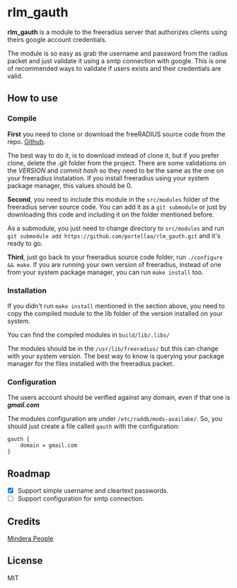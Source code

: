 # rlm_gauth

**rlm_gauth** is a module to the freeradius server that authorizes clients using theirs google account credentials.

The module is so easy as grab the username and password from the radius packet and just validate it using a smtp connection with google.
This is one of recommended ways to validate if users exists and their credentials are valid.

## How to use

### Compile

**First** you need to clone or download the freeRADIUS source code from the repo. [Github](https://github.com/FreeRADIUS/freeradius-server).

The best way to do it, is to download instead of clone it, but if you prefer clone, delete the .git folder from the project. There are some validations on the *VERSION* and *commit hash* so they need to be the same as the one on your freeradius instalation.
If you install freeradius using your system package manager, this values should be 0.

**Second**, you need to include this module in the `src/modules` folder of the freeradius server source code. You can add it as a `git submodule` or just by downloading this code and including it on the folder mentioned before.

As a submodule, you just need to change directory to `src/modules` and run `git submodule add https://github.com/portellaa/rlm_gauth.git` and it's ready to go.

**Third**, just go back to your freeradius source code folder, run `./configure && make`. If you are running your own version of freeradius, instead of one from your system package manager, you can run `make install` too.

### Installation

If you didn't run `make install` mentioned in the section above, you need to copy the compiled module to the lib folder of the version installed on your system.

You can find the compiled modules in `build/lib/.libs/`

The modules should be in the `/usr/lib/freeradius/` but this can change with your system version. The best way to know is querying your package manager for the files installed with the freeradius packet.

### Configuration

The users account should be verified against any domain, even if that one is __*gmail.com*__

The modules configuration are under `/etc/raddb/mods-availabe/`. So, you should just create a file called `gauth` with the configuration:

```
gauth {
	domain = gmail.com
}
```

## Roadmap

* [X] Support simple username and cleartext passwords.
* [ ] Support configuration for smtp connection.

## Credits

[Mindera People](www.mindera.com)

## License

MIT